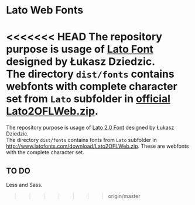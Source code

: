 # Lato Web Fonts
<<<<<<< HEAD
The repository purpose is usage of [Lato Font](http://www.latofonts.com/lato-free-fonts/) designed by Łukasz Dziedzic.  
The directory `dist/fonts` contains webfonts with complete character set from `Lato` subfolder in [official Lato2OFLWeb.zip](http://www.latofonts.com/download/Lato2OFLWeb.zip).
=======
The repository purpose is usage of [Lato 2.0 Font](http://www.latofonts.com/lato-free-fonts/) designed by Łukasz Dziedzic.  
The directory `dist/fonts` contains fonts from `Lato` subfolder in http://www.latofonts.com/download/Lato2OFLWeb.zip. These are webfonts with the complete character set.

## TO DO
Less and Sass.
>>>>>>> origin/master
